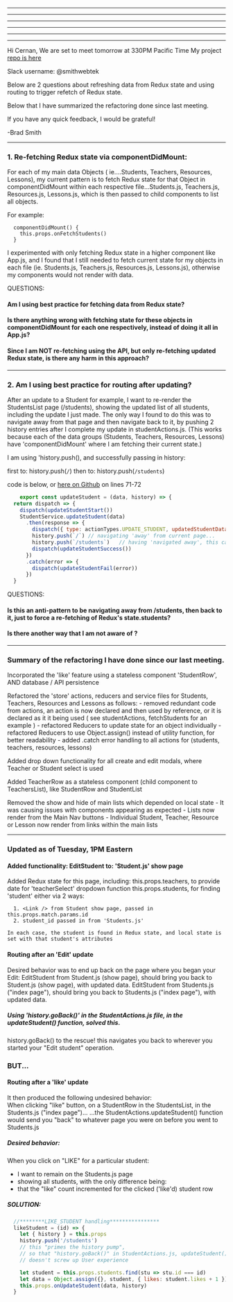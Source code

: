 
***
***
***
***
***
***


Hi Cernan, 
We are set to meet tomorrow at 330PM Pacific Time
My project [repo is here](https://github.com/smithWEBtek/piano-student-api)

Slack username:  @smithwebtek

Below are 2 questions about refreshing data from Redux state and using routing to trigger refetch of Redux state. 

Below that I have summarized the refactoring done since last meeting. 

If you have any quick feedback, I would be grateful!

-Brad Smith



---------------------------------------------------------------------------------------
### 1. Re-fetching Redux state via componentDidMount:
For each of my main data Objects ( ie....Students, Teachers, Resources, Lessons), my current pattern is to fetch Redux state for that Object in componentDidMount within each respective file...Students.js, Teachers.js, Resources.js, Lessons.js, which is then passed to child components to list all objects. 

For example: 

```
  componentDidMount() {
    this.props.onFetchStudents()
  }
```

I experimented with only fetching Redux state in a higher component like App.js, and I found that I still needed to fetch current state for my objects in each file (ie. Students.js, Teachers.js, Resources.js, Lessons.js), otherwise my components would not render with data.

QUESTIONS: 
#### Am I using best practice for fetching data from Redux state?
#### Is there anything wrong with fetching state for these objects in componentDidMount for each one respectively, instead of doing it all in App.js?
#### Since I am NOT re-fetching using the API, but only re-fetching updated Redux state, is there any harm in this approach?



---------------------------------------------------------------------------------------
### 2. Am I using best practice for routing after updating?
After an update to a Student for example, I want to re-render the StudentsList page (/students), showing the updated list of all students, including the update I just made. The only way I found to do this was to navigate away from that page and then navigate back to it, by pushing 2 history entries after I complete my update in studentActions.js.  (This works because each of the data groups (Students, Teachers, Resources, Lessons) have 'componentDidMount' where I am fetching their current state.)

I am using 'history.push(), and successfully passing in history:

first to:  history.push(`/`)
then to:     history.push(`/students`) 

code is below, or [here on Github](https://github.com/smithWEBtek/piano-student-api/blob/master/client/src/store/actions/studentActions.js) on lines 71-72

```javascript
    export const updateStudent = (data, history) => {
  return dispatch => {
    dispatch(updateStudentStart())
    StudentService.updateStudent(data)
      .then(response => {
        dispatch({ type: actionTypes.UPDATE_STUDENT, updatedStudentData: response })
        history.push(`/`) // navigating 'away' from current page...
        history.push(`/students`)   // having 'navigated away', this causes componentDidMount to re-fetch Redux state
        dispatch(updateStudentSuccess())
      })
      .catch(error => {
        dispatch(updateStudentFail(error))
      })
  }
  ```

QUESTIONS:
#### Is this an anti-pattern to be navigating away from /students, then back to it, just to force a re-fetching of Redux's state.students? 
#### Is there another way that I am not aware of ? 
 
---------------------------------------------------------------------------------------

### Summary of the refactoring I have done since our last meeting.
Incorporated the 'like' feature using a stateless component 'StudentRow', AND database / API persistence

Refactored the 'store' actions, reducers and service files for Students, Teachers, Resources and Lessons as follows:
    - removed redundant code from actions, an action is now declared and then used by reference,
    or it is declared as it it being used ( see studentActions, fetchStudents for an example )
    - refactored Reducers to update state for an object individually
    - refactored Reducers to use Object.assign() instead of utility function, for better readability
    - added .catch error handling to all actions for (students, teachers, resources, lessons)

Added drop down functionality for all create and edit modals, where Teacher or Student select is used

Added TeacherRow as a stateless component (child component to TeachersList), like StudentRow and StudentList

Removed the show and hide of main lists which depended on local state
    - It was causing issues with components appearing as expected
    - Lists now render from the Main Nav buttons
    - Individual Student, Teacher, Resource or Lesson now render from links within the main lists

---------------------------------------------------------------------------------------


### Updated as of Tuesday, 1PM Eastern

#### Added functionality: EditStudent to:  'Student.js' show page
  Added Redux state for this page, including:
    this.props.teachers, to provide date for 'teacherSelect' dropdown function
    this.props.students, for finding 'student' either via 2 ways:

      1. <Link /> from Student show page, passed in this.props.match.params.id
      2. student_id passed in from 'Students.js'
      
    In each case, the student is found in Redux state, and local state is set with that student's attributes

#### Routing after an 'Edit' update
  Desired behavior was to end up back on the page where you began your Edit:
    EditStudent from Student.js (show page), should bring you back to Student.js (show page), with updated data.
    EditStudent from Students.js ("index page"), should bring you back to Students.js ("index page"), with updated data.

##### Using 'history.goBack()' in the StudentActions.js file, in the updateStudent() function, solved this. 
  history.goBack() to the rescue! 
  this navigates you back to wherever you started your "Edit student" operation.
   
### BUT...

#### Routing after a 'like' update
  It then produced the following undesired behavior:  
  When clicking "like" button, on a StudentRow in the StudentsList, in the Students.js ("index page")...
  ...the StudentActions.updateStudent() function would send you "back" to whatever page you were on before you went to Students.js

##### Desired behavior:  
  When you click on "LIKE" for a particular student:
  
* I want to remain on the Students.js page
* showing all students, with the only difference being:
* that the "like" count incremented for the clicked ('like'd) student row

##### SOLUTION: 
```javascript
  //********LIKE_STUDENT handling****************
  likeStudent = (id) => {
    let { history } = this.props
    history.push('/students') 
    // this "primes the history pump", 
    // so that "history.goBack()" in StudentActions.js, updateStudent(), 
    // doesn't screw up User experience

    let student = this.props.students.find(stu => stu.id === id)
    let data = Object.assign({}, student, { likes: student.likes + 1 })
    this.props.onUpdateStudent(data, history)
  }
  ```



 

